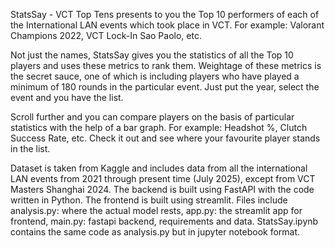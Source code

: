 StatsSay - VCT Top Tens presents to you the Top 10 performers of each of the International LAN events which took place in VCT.
For example: Valorant Champions 2022, VCT Lock-In Sao Paolo, etc.


Not just the names, StatsSay gives you the statistics of all the Top 10 players and uses these metrics to rank them.
Weightage of these metrics is the secret sauce, one of which is including players who have played a minimum of 180 rounds in the particular event.
Just put the year, select the event and you have the list.


Scroll further and you can compare players on the basis of particular statistics with the help of a bar graph.
For example: Headshot %, Clutch Success Rate, etc.
Check it out and see where your favourite player stands in the list.


Dataset is taken from Kaggle and includes data from all the international LAN events from 2021 through present time (July 2025), except from VCT Masters Shanghai 2024.
The backend is built using FastAPI with the code written in Python.
The frontend is built using streamlit.
Files include analysis.py: where the actual model rests, app.py: the streamlit app for frontend, main.py: fastapi backend, requirements and data.
StatsSay.ipynb contains the same code as analysis.py but in jupyter notebook format.
